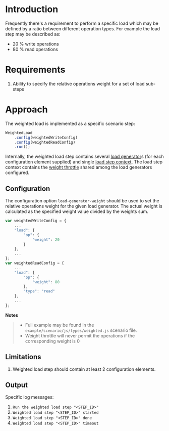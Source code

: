 # Introduction

Frequently there's a requirement to perform a specific load which may be
defined by a ratio between different operation types. For example the
load step may be described as:
* 20 % write operations
* 80 % read operations

# Requirements

1. Ability to specify the relative operations weight for a set of load
sub-steps

# Approach

The weighted load is implemented as a specific scenario step:

```javascript
WeightedLoad
    .config(weightedWriteConfig)
    .config(weightedReadConfig)
    .run();
```

Internally, the weighted load step contains several
[load generator](../../../doc/design/architecture/README.md#22-load-generator)s
(for each configuration element supplied) and single
[load step context](../../../doc/design/architecture/README.md#23-load-step-context).
The load step context contains the
[weight throttle](https://github.com/akurilov/java-commons/blob/master/src/main/java/com/github/akurilov/commons/concurrent/throttle/SequentialWeightsThrottle.java)
shared among the load generators configured.

## Configuration

The configuration option `load-generator-weight` should be used to set
the relative operations weight for the given load generator. The actual
weight is calculated as the specified weight value divided by the
weights sum.

```javascript
var weightedWriteConfig = {
    ...
    "load": {
        "op": {
            "weight": 20
        }
    },
    ...
};
var weightedReadConfig = {
    ...
    "load": {
        "op": {
            "weight": 80
        },
        "type": "read"
    },
    ...
};
```

**Notes**
> * Full example may be found in the `example/scenario/js/types/weighted.js` scenario file.
> * Weight throttle will never permit the operations if the corresponding weight is 0

## Limitations

1. Weighted load step should contain at least 2 configuration elements.

## Output

Specific log messages:

1. `Run the weighted load step "<STEP_ID>"`
2. `Weighted load step "<STEP_ID>" started`
3. `Weighted load step "<STEP_ID>" done`
4. `Weighted load step "<STEP_ID>" timeout`
